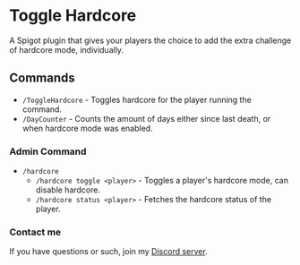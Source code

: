 # Toggle Hardcore
A Spigot plugin that gives your players the choice to add the extra challenge of hardcore mode, individually.

## Commands

 - `/ToggleHardcore` - Toggles hardcore for the player running the command.
 - `/DayCounter` - Counts the amount of days either since last death, or when hardcore mode was enabled.
    
### Admin Command

 - `/hardcore`
   - `/hardcore toggle <player>` - Toggles a player's hardcore mode, can disable hardcore.
   - `/hardcore status <player>` - Fetches the hardcore status of the player.

### Contact me
If you have questions or such, join my [Discord server](https://discord.gg/8fGWncMV7v). 